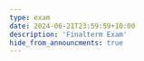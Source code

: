 ```yaml
---
type: exam
date: 2024-06-21T23:59:59+10:00
description: 'Finalterm Exam'
hide_from_announcments: true
---
```


